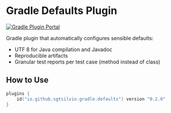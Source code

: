# Gradle Defaults Plugin

[![Gradle Plugin Portal](https://img.shields.io/gradle-plugin-portal/v/io.github.sgtsilvio.gradle.defaults?color=brightgreen&style=for-the-badge)](https://plugins.gradle.org/plugin/io.github.sgtsilvio.gradle.defaults)

Gradle plugin that automatically configures sensible defaults:
- UTF 8 for Java compilation and Javadoc
- Reproducible artifacts
- Granular test reports per test case (method instead of class)

## How to Use

```kotlin
plugins {
    id("io.github.sgtsilvio.gradle.defaults") version "0.2.0"
}
```
